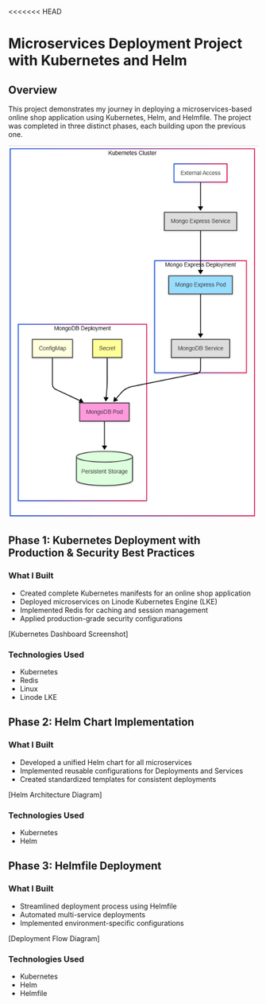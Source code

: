 <<<<<<< HEAD
# Microservices Deployment Project with Kubernetes and Helm

## Overview
This project demonstrates my journey in deploying a microservices-based online shop application using Kubernetes, Helm, and Helmfile. The project was completed in three distinct phases, each building upon the previous one.


![Diagram](https://github.com/Princeton45/k8s-mongodb-express-local/blob/main/images/diagram.png)

## Phase 1: Kubernetes Deployment with Production & Security Best Practices

### What I Built
- Created complete Kubernetes manifests for an online shop application
- Deployed microservices on Linode Kubernetes Engine (LKE)
- Implemented Redis for caching and session management
- Applied production-grade security configurations

[Kubernetes Dashboard Screenshot]

### Technologies Used
- Kubernetes
- Redis
- Linux
- Linode LKE

## Phase 2: Helm Chart Implementation

### What I Built
- Developed a unified Helm chart for all microservices
- Implemented reusable configurations for Deployments and Services
- Created standardized templates for consistent deployments

[Helm Architecture Diagram]

### Technologies Used
- Kubernetes
- Helm

## Phase 3: Helmfile Deployment

### What I Built
- Streamlined deployment process using Helmfile
- Automated multi-service deployments
- Implemented environment-specific configurations

[Deployment Flow Diagram]

### Technologies Used
- Kubernetes
- Helm
- Helmfile

